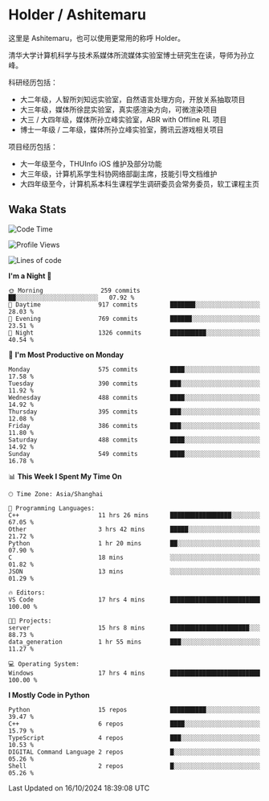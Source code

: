 # Holder / Ashitemaru

这里是 Ashitemaru，也可以使用更常用的称呼 Holder。

清华大学计算机科学与技术系媒体所流媒体实验室博士研究生在读，导师为孙立峰。

科研经历包括：

- 大二年级，人智所刘知远实验室，自然语言处理方向，开放关系抽取项目
- 大三年级，媒体所徐昆实验室，真实感渲染方向，可微渲染项目
- 大三 / 大四年级，媒体所孙立峰实验室，ABR with Offline RL 项目
- 博士一年级 / 二年级，媒体所孙立峰实验室，腾讯云游戏相关项目

项目经历包括：

- 大一年级至今，THUInfo iOS 维护及部分功能
- 大三年级，计算机系学生科协网络部副主席，技能引导文档维护
- 大四年级至今，计算机系本科生课程学生调研委员会常务委员，软工课程主页

## Waka Stats

<!--START_SECTION:waka-->
![Code Time](http://img.shields.io/badge/Code%20Time-1%2C067%20hrs%2055%20mins-blue)

![Profile Views](http://img.shields.io/badge/Profile%20Views-4-blue)

![Lines of code](https://img.shields.io/badge/From%20Hello%20World%20I%27ve%20Written-2.9%20million%20lines%20of%20code-blue)

**I'm a Night 🦉** 

```text
🌞 Morning                259 commits         ██░░░░░░░░░░░░░░░░░░░░░░░   07.92 % 
🌆 Daytime                917 commits         ███████░░░░░░░░░░░░░░░░░░   28.03 % 
🌃 Evening                769 commits         ██████░░░░░░░░░░░░░░░░░░░   23.51 % 
🌙 Night                  1326 commits        ██████████░░░░░░░░░░░░░░░   40.54 % 
```
📅 **I'm Most Productive on Monday** 

```text
Monday                   575 commits         ████░░░░░░░░░░░░░░░░░░░░░   17.58 % 
Tuesday                  390 commits         ███░░░░░░░░░░░░░░░░░░░░░░   11.92 % 
Wednesday                488 commits         ████░░░░░░░░░░░░░░░░░░░░░   14.92 % 
Thursday                 395 commits         ███░░░░░░░░░░░░░░░░░░░░░░   12.08 % 
Friday                   386 commits         ███░░░░░░░░░░░░░░░░░░░░░░   11.80 % 
Saturday                 488 commits         ████░░░░░░░░░░░░░░░░░░░░░   14.92 % 
Sunday                   549 commits         ████░░░░░░░░░░░░░░░░░░░░░   16.78 % 
```


📊 **This Week I Spent My Time On** 

```text
🕑︎ Time Zone: Asia/Shanghai

💬 Programming Languages: 
C++                      11 hrs 26 mins      █████████████████░░░░░░░░   67.05 % 
Other                    3 hrs 42 mins       █████░░░░░░░░░░░░░░░░░░░░   21.72 % 
Python                   1 hr 20 mins        ██░░░░░░░░░░░░░░░░░░░░░░░   07.90 % 
C                        18 mins             ░░░░░░░░░░░░░░░░░░░░░░░░░   01.82 % 
JSON                     13 mins             ░░░░░░░░░░░░░░░░░░░░░░░░░   01.29 % 

🔥 Editors: 
VS Code                  17 hrs 4 mins       █████████████████████████   100.00 % 

🐱‍💻 Projects: 
server                   15 hrs 8 mins       ██████████████████████░░░   88.73 % 
data_generation          1 hr 55 mins        ███░░░░░░░░░░░░░░░░░░░░░░   11.27 % 

💻 Operating System: 
Windows                  17 hrs 4 mins       █████████████████████████   100.00 % 
```

**I Mostly Code in Python** 

```text
Python                   15 repos            ██████████░░░░░░░░░░░░░░░   39.47 % 
C++                      6 repos             ████░░░░░░░░░░░░░░░░░░░░░   15.79 % 
TypeScript               4 repos             ███░░░░░░░░░░░░░░░░░░░░░░   10.53 % 
DIGITAL Command Language 2 repos             █░░░░░░░░░░░░░░░░░░░░░░░░   05.26 % 
Shell                    2 repos             █░░░░░░░░░░░░░░░░░░░░░░░░   05.26 % 
```




 Last Updated on 16/10/2024 18:39:08 UTC
<!--END_SECTION:waka-->

<!--
**Ashitemaru/Ashitemaru** is a ✨ _special_ ✨ repository because its `README.md` (this file) appears on your GitHub profile.

Here are some ideas to get you started:

- 🔭 I’m currently working on ...
- 🌱 I’m currently learning ...
- 👯 I’m looking to collaborate on ...
- 🤔 I’m looking for help with ...
- 💬 Ask me about ...
- 📫 How to reach me: ...
- 😄 Pronouns: ...
- ⚡ Fun fact: ...
-->
